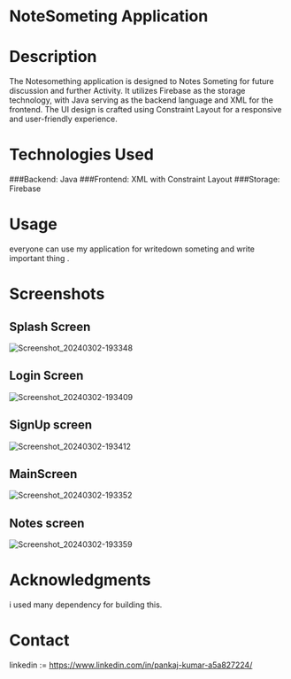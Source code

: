 # NoteSometing Application

# Description
The Notesomething application is designed to Notes Someting for future discussion and further Activity. It utilizes Firebase as the storage technology, with Java serving as the backend language and XML for the frontend. The UI design is crafted using Constraint Layout for a responsive and user-friendly experience.

# Technologies Used
  ###Backend: Java
  ###Frontend: XML with Constraint Layout
  ###Storage: Firebase

# Usage
everyone can use my application for writedown someting and write important thing .

# Screenshots
## Splash Screen

![Screenshot_20240302-193348](https://github.com/kumarpankajkumar123/AddSometing/assets/119131154/4e3fb013-bcb9-4a3f-8e79-740296e795e4)

## Login Screen

![Screenshot_20240302-193409](https://github.com/kumarpankajkumar123/AddSometing/assets/119131154/cdaf573b-b7c9-48cd-9471-8ea71ffa05db)

## SignUp screen

![Screenshot_20240302-193412](https://github.com/kumarpankajkumar123/AddSometing/assets/119131154/26c10f4d-e163-4e59-8dec-c31d31d1c8a3)

## MainScreen 

![Screenshot_20240302-193352](https://github.com/kumarpankajkumar123/AddSometing/assets/119131154/79188b1a-7cc7-428c-8930-3071b1d644f3)

## Notes screen

![Screenshot_20240302-193359](https://github.com/kumarpankajkumar123/AddSometing/assets/119131154/723fb0e8-fa12-407c-bf6a-121d02e6976e)

# Acknowledgments
i used many dependency for building this.


# Contact
linkedin := https://www.linkedin.com/in/pankaj-kumar-a5a827224/




